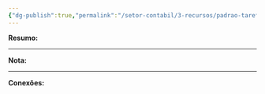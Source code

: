 ```yaml
---
{"dg-publish":true,"permalink":"/setor-contabil/3-recursos/padrao-tarefas/conferir-provisao-de-impostos/","dgPassFrontmatter":true,"created":"2025-07-01T11:50:10.230-03:00","updated":"2025-06-05T23:20:57.320-03:00"}
---
```


**Resumo:** 


---

**Nota:**

---

**Conexões:**


